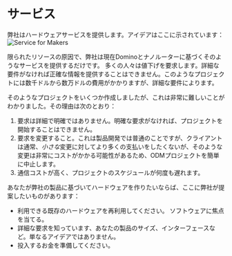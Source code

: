 サービス
=========

弊社はハードウェアサービスを提供します。アイデアはここに示されています：
![Service for Makers](https://static.gl-inet.com/docs/en/2.x/src/services_20180716.png)

限られたリソースの原因で、弊社は現在Dominoとナノルーターに基づくそのようなサービスを提供するだけです。
多くの人々は値下げを要求します。詳細な要件がなければ正確な情報を提供することはできません。このようなプロジェクトには数千ドルから数万ドルの費用がかかりますが、詳細な要件によります。

そのようなプロジェクトをいくつか作成しましたが、これは非常に難しいことがわかりました。その理由は次のとおり：

1. 要求は詳細で明確ではありません。明確な要求がなければ、プロジェクトを開始することはできません。
2. 要求を変更すること。これは製品開発では普通のことですが、クライアントは通常、*小さな*変更に対してより多くの支払いをしたくないが、そのような変更は非常にコストがかかる可能性があるため、ODMプロジェクトを簡単に中止します。
3. 通信コストが高く、プロジェクトのスケジュールが何度も遅れます。

あなたが弊社の製品に基づいてハードウェアを作りたいならば、ここに弊社が提案したいものがあります：

* 利用できる既存のハードウェアを再利用してください。 ソフトウェアに焦点を当てる。
* 詳細な要求を知っています、あなたの製品のサイズ、インターフェースなど。単なるアイデアではありません。
* 投入するお金を準備してください。


